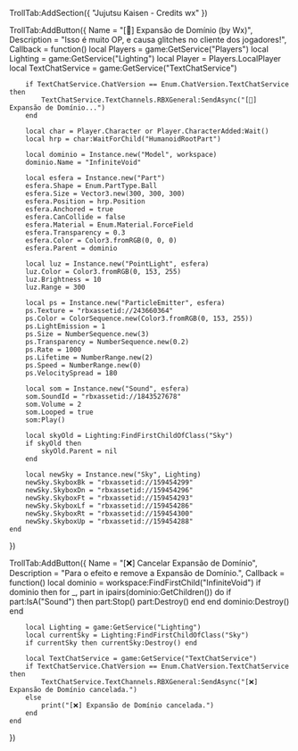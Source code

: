 TrollTab:AddSection({ "Jujutsu Kaisen - Credits wx" })

TrollTab:AddButton({
    Name = "[🌌] Expansão de Domínio (by Wx)",
    Description = "Isso é muito OP, e causa glitches no cliente dos jogadores!",
    Callback = function()
        local Players = game:GetService("Players")
        local Lighting = game:GetService("Lighting")
        local Player = Players.LocalPlayer
        local TextChatService = game:GetService("TextChatService")

        if TextChatService.ChatVersion == Enum.ChatVersion.TextChatService then 
            TextChatService.TextChannels.RBXGeneral:SendAsync("[🌌] Expansão de Domínio...")
        end

        local char = Player.Character or Player.CharacterAdded:Wait()
        local hrp = char:WaitForChild("HumanoidRootPart")

        local dominio = Instance.new("Model", workspace)
        dominio.Name = "InfiniteVoid"

        local esfera = Instance.new("Part")
        esfera.Shape = Enum.PartType.Ball
        esfera.Size = Vector3.new(300, 300, 300)
        esfera.Position = hrp.Position
        esfera.Anchored = true
        esfera.CanCollide = false
        esfera.Material = Enum.Material.ForceField
        esfera.Transparency = 0.3
        esfera.Color = Color3.fromRGB(0, 0, 0)
        esfera.Parent = dominio

        local luz = Instance.new("PointLight", esfera)
        luz.Color = Color3.fromRGB(0, 153, 255)
        luz.Brightness = 10
        luz.Range = 300

        local ps = Instance.new("ParticleEmitter", esfera)
        ps.Texture = "rbxassetid://243660364"
        ps.Color = ColorSequence.new(Color3.fromRGB(0, 153, 255))
        ps.LightEmission = 1
        ps.Size = NumberSequence.new(3)
        ps.Transparency = NumberSequence.new(0.2)
        ps.Rate = 1000
        ps.Lifetime = NumberRange.new(2)
        ps.Speed = NumberRange.new(0)
        ps.VelocitySpread = 180

        local som = Instance.new("Sound", esfera)
        som.SoundId = "rbxassetid://1843527678"
        som.Volume = 2
        som.Looped = true
        som:Play()

        local skyOld = Lighting:FindFirstChildOfClass("Sky")
        if skyOld then
            skyOld.Parent = nil
        end

        local newSky = Instance.new("Sky", Lighting)
        newSky.SkyboxBk = "rbxassetid://159454299"
        newSky.SkyboxDn = "rbxassetid://159454296"
        newSky.SkyboxFt = "rbxassetid://159454293"
        newSky.SkyboxLf = "rbxassetid://159454286"
        newSky.SkyboxRt = "rbxassetid://159454300"
        newSky.SkyboxUp = "rbxassetid://159454288"
    end
})

TrollTab:AddButton({
    Name = "[❌] Cancelar Expansão de Domínio",
    Description = "Para o efeito e remove a Expansão de Domínio.",
    Callback = function()
        local dominio = workspace:FindFirstChild("InfiniteVoid")
        if dominio then
            for _, part in ipairs(dominio:GetChildren()) do
                if part:IsA("Sound") then
                    part:Stop()
                    part:Destroy()
                end
            end
            dominio:Destroy()
        end

        local Lighting = game:GetService("Lighting")
        local currentSky = Lighting:FindFirstChildOfClass("Sky")
        if currentSky then currentSky:Destroy() end

        local TextChatService = game:GetService("TextChatService")
        if TextChatService.ChatVersion == Enum.ChatVersion.TextChatService then
            TextChatService.TextChannels.RBXGeneral:SendAsync("[❌] Expansão de Domínio cancelada.")
        else
            print("[❌] Expansão de Domínio cancelada.")
        end
    end
})
